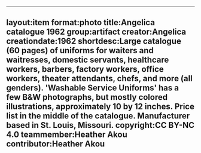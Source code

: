 ---
layout:item
 format:photo
 title:Angelica catalogue 1962
 group:artifact
 creator:Angelica
 creationdate:1962
 shortdesc:Large catalogue (60 pages) of uniforms for waiters and waitresses, domestic servants, healthcare workers, barbers, factory workers, office workers, theater attendants, chefs, and more (all genders).  'Washable Service Uniforms' has a few B&W photographs, but mostly colored illustrations, approximately 10 by 12 inches.  Price list in the middle of the catalogue.  Manufacturer based in St. Louis, Missouri.
 copyright:CC BY-NC 4.0
 teammember:Heather Akou
 contributor:Heather Akou
---